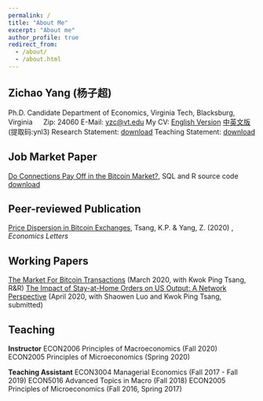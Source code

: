 ```yaml
---
permalink: /
title: "About Me"
excerpt: "About me"
author_profile: true
redirect_from: 
  - /about/
  - /about.html
---
```

## Zichao Yang (杨子超)
Ph.D. Candidate
Department of Economics, Virginia Tech, Blacksburg, Virginia &emsp; Zip: 24060
E-Mail: yzc@vt.edu
My CV: [English Version](https://www.dropbox.com/sh/skbbf0ap5fmyfey/AAAf3R1QE_odi2Rx6aDEabvKa?dl=0)       [中英文版](https://pan.baidu.com/s/1ouPqWIFD0MJMc7WImsy-Tw)(提取码:ynl3)
Research Statement: [download](https://www.dropbox.com/sh/skbbf0ap5fmyfey/AAAf3R1QE_odi2Rx6aDEabvKa?dl=0)         Teaching Statement: [download](https://www.dropbox.com/sh/skbbf0ap5fmyfey/AAAf3R1QE_odi2Rx6aDEabvKa?dl=0)
## Job Market Paper
[Do Connections Pay Off in the Bitcoin Market?](https://www.dropbox.com/sh/u9fonkhbnkxpree/AAAkEqAL0LfGGGnSy_xhVPJVa?dl=0), SQL and R source code [download](https://www.dropbox.com/sh/u9fonkhbnkxpree/AAAkEqAL0LfGGGnSy_xhVPJVa?dl=0) 
## Peer-reviewed Publication
[Price Dispersion in Bitcoin Exchanges](https://doi.org/10.1016/j.econlet.2020.109379), Tsang, K.P. & Yang, Z. (2020) , *Economics Letters*
## Working Papers
[The Market For Bitcoin Transactions](https://ssrn.com/abstract=3554458) (March 2020, with Kwok Ping Tsang, R&R)
[The Impact of Stay-at-Home Orders on US Output: A Network Perspective](https://ssrn.com/abstract=3571866) (April 2020, with Shaowen Luo and Kwok Ping Tsang, submitted)
## Teaching
**Instructor**
ECON2006 Principles of Macroeconomics (Fall 2020)
ECON2005 Principles of Microeconomics (Spring 2020)

**Teaching Assistant**
ECON3004 Managerial Economics (Fall 2017 - Fall 2019)
ECON5016 Advanced Topics in Macro (Fall 2018)
ECON2005 Principles of Microeconomics (Fall 2016, Spring 2017)
